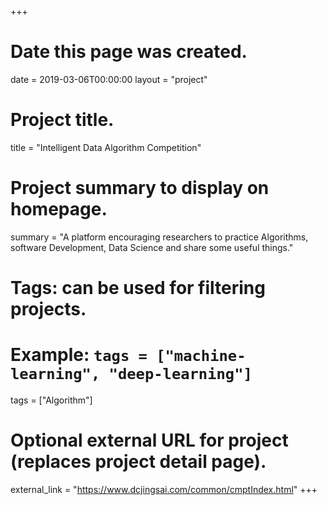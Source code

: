 +++
# Date this page was created.
date = 2019-03-06T00:00:00
layout = "project"

# Project title.
title = "Intelligent Data Algorithm Competition"

# Project summary to display on homepage.
summary = "A platform encouraging researchers to practice Algorithms, software Development, Data Science and share some useful things."

# Tags: can be used for filtering projects.
# Example: `tags = ["machine-learning", "deep-learning"]`
tags = ["Algorithm"]

# Optional external URL for project (replaces project detail page).
external_link = "https://www.dcjingsai.com/common/cmptIndex.html"
+++


